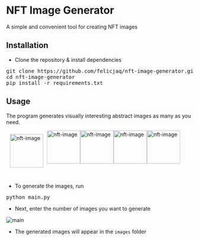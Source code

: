 # NFT Image Generator
A simple and convenient tool for creating NFT images 

## Installation

- Clone the repository & install dependencies
<pre>
git clone https://github.com/felicjaq/nft-image-generator.git
cd nft-image-generator
pip install -r requirements.txt
</pre>

## Usage

The program generates visually interesting abstract images as many as you need.<br>

<div style="display: flex;">
<img style="margin: 10px" src="https://i.ibb.co/K2XXCkW/nft-5.png" width=90 height=90 alt="nft-image">
<img src="https://i.ibb.co/ckXTVsx/nft-4.png" width=90 height=90 alt="nft-image">
<img src="https://i.ibb.co/rwv59MV/nft-3.png" width=90 height=90 alt="nft-image">
<img src="https://i.ibb.co/dgWY9Dc/nft-2.png" width=90 height=90 alt="nft-image">
<img src="https://i.ibb.co/Jmy9DWT/nft-1.png" width=90 height=90 alt="nft-image">
</div>
<br>

- To generate the images, run

<pre>
python main.py
</pre>

- Next, enter the number of images you want to generate
<img src="https://i.ibb.co/wcnCLqB/main.png" alt="main">

- The generated images will appear in the  <code>images</code> folder<br>
